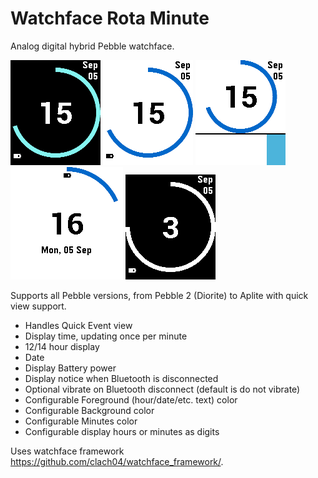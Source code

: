 # Watchface Rota Minute

Analog digital hybrid Pebble watchface.

<img src="https://github.com/clach04/watchface_rota_minute/blob/master/assets/appstore/basalt_black_24.png" alt="Basalt 24 hour dark screenshot">
<img src="https://github.com/clach04/watchface_rota_minute/blob/master/assets/appstore/basalt_white_24h.png" alt="Basalt 24 hour light screenshot">
<img src="https://github.com/clach04/watchface_rota_minute/blob/master/assets/appstore/basalt_white_24h_quickview.png" alt="Basalt 24 hour light quickview screenshot">
<img src="https://github.com/clach04/watchface_rota_minute/blob/master/assets/appstore/chalk_24h_white.png" alt="Chalk 24 hour light quickview screenshot">
<img src="https://github.com/clach04/watchface_rota_minute/blob/master/assets/appstore/bw_black_12h.png" alt="Mono 12 hour dark quickview screenshot">

Supports all Pebble versions, from Pebble 2 (Diorite) to Aplite with quick view support.

 * Handles Quick Event view
 * Display time, updating once per minute
 * 12/14 hour display
 * Date
 * Display Battery power
 * Display notice when Bluetooth is disconnected
 * Optional vibrate on Bluetooth disconnect (default is do not vibrate)
 * Configurable Foreground (hour/date/etc. text) color
 * Configurable Background color
 * Configurable Minutes color
 * Configurable display hours or minutes as digits

Uses watchface framework https://github.com/clach04/watchface_framework/.
